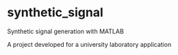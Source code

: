 # synthetic_signal
Synthetic signal generation with MATLAB


A project developed for a university laboratory application
